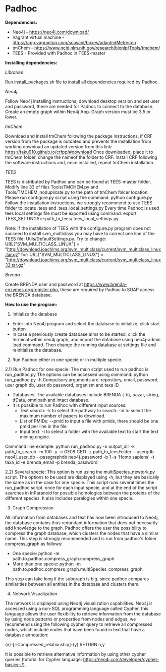 # Padhoc

**Dependencies:**
* Neo4j - https://neo4j.com/download/
* Vagrant virtual machine - https://app.vagrantup.com/scasani/boxes/adaptedMetrecon
* tmChem - https://www.ncbi.nlm.nih.gov/research/bionlp/Tools/tmchem/
* TEES - Provided with Padhoc in TEES-master


**Installing dependencies:**

*Libraries*

Run install_packages.sh file to install all dependencies required by Padhoc.

*Neo4j*

Follow Neo4j installing instructions, download desktop version and set user and password, these are needed for Padhoc to connect to the database.
Create an empty graph within Neo4j App. Graph version must be 3.5 or lower.


*tmChem*

Download and install tmChem following the package instructions, if CRF version from the package is outdated and prevents the installation from working download an updated version from this link: https://taku910.github.io/crfpp/#download
Once downloaded, place it to tmChem folder, change the nameof the folder to CRF. Install CRF following the software instructions and, once installed, repeat tmChem installation.


*TEES*

TEES is distributed by Padhoc and can be found at TEES-master folder. 
Modify line 33 of files Tools/TMCHEM.py and Tools/TMCHEM_noduplicate.py to the path of tmChem folcer location.
Please run configure.py script using the command: python configure.py
Follow the installation instructions, we strongly recommend to use TEES folder to locate .tees and .tees_local_settings.py
Every time Padhoc is used tees local settings file must be exported using command:
export TEES_SETTINGS=~path_to_tees/.tees_local_settings.py

Note: If the installation of TEES with the configure.py program does not succeed to install svm_multiclass you may have to correct one line of the TEES file: Utils/DefaultSettings.py.
Try to change:
URL["SVM_MULTICLASS_LINUX"] = "http://download.joachims.org/svm_multiclass/current/svm_multiclass_linux.tar.gz"
for:
URL["SVM_MULTICLASS_LINUX"] = "http://download.joachims.org/svm_multiclass/current/svm_multiclass_linux32.tar.gz"

*Brenda*

Create BRENDA user and password at https://www.brenda-enzymes.org/register.php, these are required by Padhoc to SOAP access the BRENDA database.


**How to use the program:**

1) Initialize the database

* Enter into Neo4j program and select the database to initialize, click start button
* In case a previously create database aims to be started, click the terminal within neo4j graph, and import the database using neo4j-admin load command. Then change the running database at settings file and reinitialize the database.


2) Run Padhoc either in one specie or in multiple specie.

2.1) Run Padhoc for one specie:
The main script used to run padhoc is: run_padhoc.py
The options can be accessed using command: python run_padhoc.py -h 
Compulsory arguments are: repository, email, password, user graph db, user db password, organism and taxa ID

 - Databases: The available databases include BRENDA (-b), pazar, string, tfData, omnipath and intact database.
 - It is possible to run Padhoc with different input sources:
    - Text search: -k to select the pathway to search. -m to select the maximum number of papers to download.
    - List of PMIDs: --pmid to input a file with pmids, there should be one pmid per line in the file.
    - Input text: -i to select a folder with the available text to start the text mining engine.

Command line example: 
python run_padhoc.py -o output_dir -k path_to_search -m 100 -y -c GE09 GE11 -z path_to_teesFolder --usergdb neo4j_user_db --passgraphdb neo4j_password -b 1 -s 'Homo sapiens' -t taxa_id -e brenda_email -p brenda_password

2.2) Several specie:
This option is run using the multiSpecies_newtork.py script. The options to be used are displayed using -h, but they are basically the same as in the case for one specie. 
This script runs several times the run_padhoc script, once for each input specie, and at the end of the script searches in InParanoid for possible homologies between the proteins of the different species. It also includes paralogies within one specie.


3) Graph Compression

All information from databases and text has now been introduced to Neo4j, the database contains thus redundant information that does not necesarily add knowledge to the graph. Padhoc offers the user the possibility to compress the graph database, which clusters the nodes that have a similar name. This step is strongly recommended and is run from padhoc's folder compress_graph as follows:

  - One specie: python -m path.to.padhoc.compress_graph.compress_graph
  - More than one specie: python -m path.to.padhoc.compress_graph.multiSpecies_compress_graph
  
This step can take long if the subgraph is big, since padhoc compares similarities between all entities in the database and clusters them.


4) Network Visualization

The network is displayed using Neo4j visualization capabilities. Neo4j is accessed using a non-SQL programming language called Cypher, this language allows the user flexibility to retrieve information from the database by using node patterns or properties from nodes and edges, we recommend using the following cypher query to retrieve all compressed nodes, which include nodes that have been found in text that have a database annotation:

(n)-[r:Compressed_relationship]-(y) RETURN n,y

It is possible to retrieve alternative information by using other cypher queries (tutorial for Cypher language: https://neo4j.com/developer/cypher-basics-i/).
